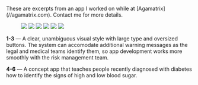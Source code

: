 <br>
These are excerpts from an app I worked on while at [Agamatrix](//agamatrix.com). Contact me for more details.

<figure class="tall">
	<img src="/posts/agamatrix/stacked.png"/>
	<img src="/posts/agamatrix/new.png"/>
	<img src="/posts/agamatrix/warned.png"/>
	<img src="/posts/agamatrix/gmg1.png"/>
	<img src="/posts/agamatrix/gmg2.png"/>
	<img src="/posts/agamatrix/gmg4.png"/>
</figure>

__1-3__ — A clear, unambiguous visual style with large type and oversized buttons. The system can accomodate additional warning messages as the legal and medical teams identify them, so app development works more smoothly with the risk management team.

__4-6__ — A concept app that teaches people recently diagnosed with diabetes how to identify the signs of high and low blood sugar.